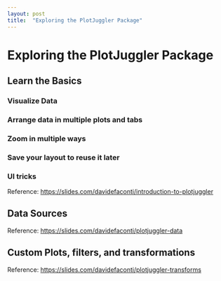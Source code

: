 ```yaml
---
layout: post
title:  "Exploring the PlotJuggler Package"
---
```


# Exploring the PlotJuggler Package
## Learn the Basics 
### Visualize Data
### Arrange data in multiple plots and tabs
### Zoom in multiple ways
### Save your layout to reuse it later
### UI tricks
Reference: https://slides.com/davidefaconti/introduction-to-plotjuggler <br/>
## Data Sources
Reference: https://slides.com/davidefaconti/plotjuggler-data <br/>
## Custom Plots, filters, and transformations
Reference: https://slides.com/davidefaconti/plotjuggler-transforms <br/>



